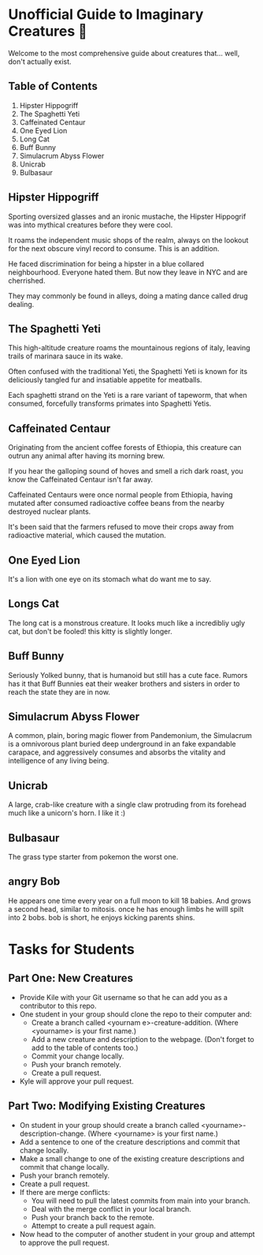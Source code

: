 # Unofficial Guide to Imaginary Creatures 🦄

Welcome to the most comprehensive guide about creatures that... well, don't actually exist. 

## Table of Contents

1. Hipster Hippogriff
2. The Spaghetti Yeti
3. Caffeinated Centaur
4. One Eyed Lion
5. Long Cat
6. Buff Bunny
7. Simulacrum Abyss Flower
8. Unicrab
9. Bulbasaur


## Hipster Hippogriff

Sporting oversized glasses and an ironic mustache, the Hipster Hippogrif was into mythical creatures before they were cool. 

It roams the independent music shops of the realm, always on the lookout for the next obscure vinyl record to consume. This is an addition.

He faced discrimination for being a hipster in a blue collared neighbourhood. Everyone hated them. But now they leave in NYC and are cherrished. 

They may commonly be found in alleys, doing a mating dance called drug dealing.

## The Spaghetti Yeti

This high-altitude creature roams the mountainous regions of italy, leaving trails of marinara sauce in its wake. 

Often confused with the traditional Yeti, the Spaghetti Yeti is known for its deliciously tangled fur and insatiable appetite for meatballs.

Each spaghetti strand on the Yeti is a rare variant of tapeworm, that when consumed, forcefully transforms primates into Spaghetti Yetis.

## Caffeinated Centaur

Originating from the ancient coffee forests of Ethiopia, this creature can outrun any animal after having its morning brew. 

If you hear the galloping sound of hoves and smell a rich dark roast, you know the Caffeinated Centaur isn't far away.

Caffeinated Centaurs were once normal people from Ethiopia, having mutated after consumed radioactive coffee beans from the nearby destroyed nuclear plants. 

It's been said that the farmers refused to move their crops away from radioactive material, which caused the mutation.

## One Eyed Lion

It's a lion with one eye on its stomach what do want me to say.

## Longs Cat

The long cat is a monstrous creature. It looks much like a incredibliy ugly cat, but don't be fooled! this kitty is slightly longer.

## Buff Bunny

Seriously Yolked bunny, that is humanoid but still has a cute face. Rumors has it that Buff Bunnies eat their weaker brothers and sisters in order to reach the state they are in now.

## Simulacrum Abyss Flower

A common, plain, boring magic flower from Pandemonium, the Simulacrum is a omnivorous plant buried deep underground in an fake expandable carapace, and aggressively consumes and absorbs the vitality and intelligence of any living being.

## Unicrab

A large, crab-like creature with a single claw protruding from its forehead much like a unicorn's horn. I like it :)


## Bulbasaur

The grass type starter from pokemon the worst one.

## angry Bob
 
He appears one time every year on a full moon to kill 18 babies. And grows a second head, similar to mitosis. once he has enough limbs he willl spilt into 2 bobs. bob is short, he enjoys kicking parents shins.  


# Tasks for Students

## Part One: New Creatures

* Provide Kile with your Git username so that he can add you as a contributor to this repo.
* One student in your group should clone the repo to their computer and:
  * Create a branch called \<yournam
e\>-creature-addition. (Where \<yourname\> is your first name.)
  * Add a new creature and description to the webpage. (Don't forget to add to the table of contents too.)
  * Commit your change locally.
  * Push your branch remotely.
  * Create a pull request.
* Kyle will approve your pull request.

## Part Two: Modifying Existing Creatures

* On student in your group should create a branch called \<yourname\>-description-change. (Where \<yourname\> is your first name.)
* Add a sentence to one of the creature descriptions and commit that change locally.
* Make a small change to one of the existing creature descriptions and commit that change locally.
* Push your branch remotely.
* Create a pull request.
* If there are merge conflicts:
  * You will need to pull the latest commits from main into your branch.
  * Deal with the merge conflict in your local branch.
  * Push your branch back to the remote.
  * Attempt to create a pull request again.
* Now head to the computer of another student in your group and attempt to approve the pull request. 

